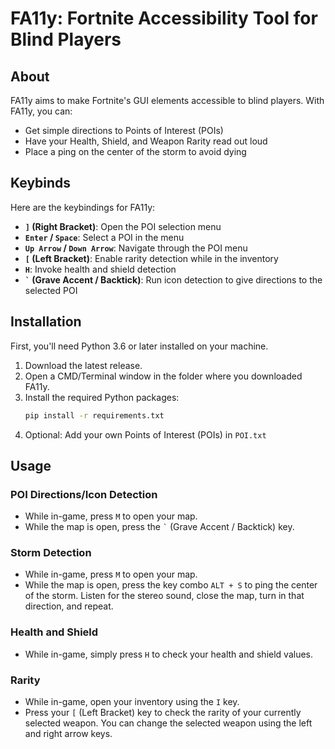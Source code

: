# FA11y: Fortnite Accessibility Tool for Blind Players

## About
FA11y aims to make Fortnite's GUI elements accessible to blind players. With FA11y, you can:

- Get simple directions to Points of Interest (POIs)
- Have your Health, Shield, and Weapon Rarity read out loud
- Place a ping on the center of the storm to avoid dying

## Keybinds
Here are the keybindings for FA11y:

- **`]` (Right Bracket)**: Open the POI selection menu
- **`Enter` / `Space`**: Select a POI in the menu
- **`Up Arrow` / `Down Arrow`**: Navigate through the POI menu
- **`[` (Left Bracket)**: Enable rarity detection while in the inventory
- **`H`**: Invoke health and shield detection
- **`` ` `` (Grave Accent / Backtick)**: Run icon detection to give directions to the selected POI

## Installation
First, you'll need Python 3.6 or later installed on your machine.

1. Download the latest release.
2. Open a CMD/Terminal window in the folder where you downloaded FA11y.
3. Install the required Python packages:
    ```bash
    pip install -r requirements.txt
    ```
4. Optional: Add your own Points of Interest (POIs) in `POI.txt`

## Usage

### POI Directions/Icon Detection
- While in-game, press `M` to open your map.
- While the map is open, press the `` ` `` (Grave Accent / Backtick) key.

### Storm Detection
- While in-game, press `M` to open your map.
- While the map is open, press the key combo `ALT + S` to ping the center of the storm. Listen for the stereo sound, close the map, turn in that direction, and repeat.

### Health and Shield
- While in-game, simply press `H` to check your health and shield values.

### Rarity
- While in-game, open your inventory using the `I` key. 
- Press your `[` (Left Bracket) key to check the rarity of your currently selected weapon. You can change the selected weapon using the left and right arrow keys.
